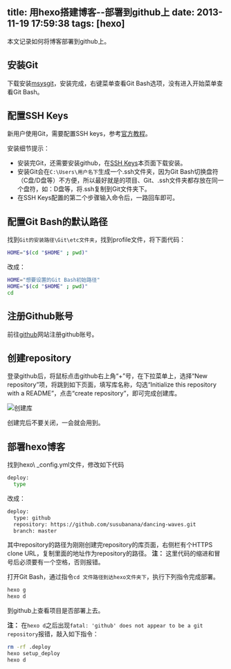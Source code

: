 title: 用hexo搭建博客--部署到github上
date: 2013-11-19 17:59:38
tags: [hexo]
---

本文记录如何将博客部署到github上。

安装Git
-----------------

下载安装[msysgit](https://code.google.com/p/msysgit/downloads/list)，安装完成，右键菜单查看Git Bash选项，没有进入开始菜单查看Git Bash。

配置SSH Keys
-----------------

新用户使用Git，需要配置SSH keys，参考[官方教程](https://help.github.com/articles/generating-ssh-keys)。

安装细节提示：
<!--more-->
* 安装完Git，还需要安装github，在[SSH Keys](https://help.github.com/articles/generating-ssh-keys)本页面下载安装。
* 安装Git会在`C:\Users\用户名下`生成一个.ssh文件夹，因为Git Bash切换盘符（C盘/D盘等）不方便，所以最好就是的项目、Git、.ssh文件夹都存放在同一个盘符，如：D盘等，将.ssh复制到Git文件夹下。
* 在SSH Keys配置的第二个步骤输入命令后，一路回车即可。

配置Git Bash的默认路径
-----------------

找到`Git的安装路径\Git\etc文件夹`，找到profile文件，将下面代码：

```sh
HOME="$(cd "$HOME" ; pwd)"
```

改成：

```sh
HOME="想要设置的Git Bash初始路径"
HOME="$(cd "$HOME" ; pwd)"
cd
```

注册Github账号
-----------------

前往[github](https://github.com/)网站注册github账号。

创建repository
-----------------

登录github后，将鼠标点击github右上角“+”号，在下拉菜单上，选择“New repository”项，将跳到如下页面，填写库名称，勾选“Initialize this repository with a README”，点击“create repository”，即可完成创建库。

<img title="创建库" src="/images/cont/create-repository.jpg" style="display:block;" />

创建完后不要关闭，一会就会用到。

部署hexo博客
-----------------

找到hexo\ _config.yml文件，修改如下代码

```sh
deploy:
  type
```

改成：

```sh
deploy:
  type: github
  repository: https://github.com/susubanana/dancing-waves.git
  branch: master
```

其中repository的路径为刚刚创建完repository的库页面，右侧栏有个HTTPS clone URL，复制里面的地址作为repository的路径。
**注：** 这里代码的缩进和冒号后必须要有一个空格，否则报错。

打开Git Bash，通过指令`cd 文件路径到达hexo文件夹下`，执行下列指令完成部署。

```sh
hexo g
hexo d
```

到github上查看项目是否部署上去。

**注：** 在`hexo d`之后出现`fatal: 'github' does not appear to be a git repository`报错，敲入如下指令：

```sh
rm -rf .deploy
hexo setup_deploy
hexo d
```


